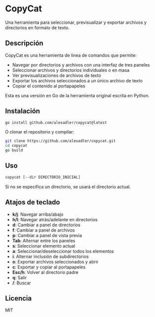 # CopyCat

Una herramienta para seleccionar, previsualizar y exportar archivos y directorios en formato de texto.

## Descripción

CopyCat es una herramienta de línea de comandos que permite:

- Navegar por directorios y archivos con una interfaz de tres paneles
- Seleccionar archivos y directorios individuales o en masa
- Ver previsualizaciones de archivos de texto
- Exportar los archivos seleccionados a un único archivo de texto
- Copiar el contenido al portapapeles

Esta es una versión en Go de la herramienta original escrita en Python.

## Instalación

```bash
go install github.com/alexadler/copycat@latest
```

O clonar el repositorio y compilar:

```bash
git clone https://github.com/alexadler/copycat.git
cd copycat
go build
```

## Uso

```bash
copycat [--dir DIRECTORIO_INICIAL]
```

Si no se especifica un directorio, se usará el directorio actual.

## Atajos de teclado

- **k/j**: Navegar arriba/abajo
- **h/l**: Navegar atrás/adelante en directorios
- **d**: Cambiar a panel de directorios
- **f**: Cambiar a panel de archivos
- **p**: Cambiar a panel de vista previa
- **Tab**: Alternar entre los paneles
- **s**: Seleccionar elemento actual
- **a**: Seleccionar/deseleccionar todos los elementos
- **i**: Alternar inclusión de subdirectorios
- **o**: Exportar archivos seleccionados y abrir
- **c**: Exportar y copiar al portapapeles
- **Esc/h**: Volver al directorio padre
- **q**: Salir
- **/**: Buscar

## Licencia

MIT 
